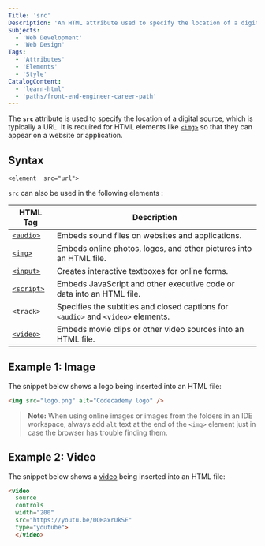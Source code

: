 ```yaml
---
Title: 'src'
Description: 'An HTML attribute used to specify the location of a digital resource.'
Subjects:
  - 'Web Development'
  - 'Web Design'
Tags:
  - 'Attributes'
  - 'Elements'
  - 'Style'
CatalogContent:
  - 'learn-html'
  - 'paths/front-end-engineer-career-path'
---
```


The **`src`** attribute is used to specify the location of a digital source, which is typically a URL. It is required for HTML elements like [`<img>`](https://www.codecademy.com/resources/docs/html/elements/img) so that they can appear on a website or application.

## Syntax

```pseudo
<element  src="url">
```

`src` can also be used in the following elements :

| HTML Tag | Description |
|---|---|
| [`<audio>`](https://www.codecademy.com/resources/docs/html/elements/audio)| Embeds sound files on websites and applications. |
| [`<img>`](https://www.codecademy.com/resources/docs/html/images)| Embeds online photos, logos, and other pictures into an HTML file. |
| [`<input>`](https://www.codecademy.com/resources/docs/html/elements/input)| Creates interactive textboxes for online forms. |
| [`<script>`](https://www.codecademy.com/resources/docs/html/elements/script)| Embeds JavaScript and other executive code or data into an HTML file. |
| `<track>` | Specifies the subtitles and closed captions for `<audio>` and `<video>` elements. |
| [`<video>`](https://www.codecademy.com/resources/docs/html/elements/video)| Embeds movie clips or other video sources into an HTML file. |


## Example 1: Image

The snippet below shows a logo being inserted into an HTML file:

```html
<img src="logo.png" alt="Codecademy logo" />
```

> **Note:** When using online images or images from the folders in an IDE workspace, always add `alt` text at the end of the `<img>` element just in case the browser has trouble finding them.

## Example 2: Video

The snippet below shows a [video](https://www.codecademy.com/resources/docs/html/videos) being inserted into an HTML file:

```html
<video
  source
  controls
  width="200"
  src="https://youtu.be/0QHaxrUkSE"
  type="youtube">
  </video>

```
